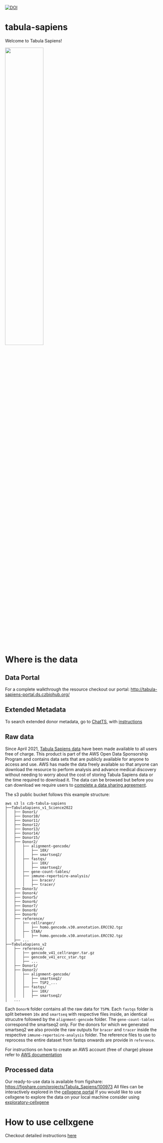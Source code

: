 [![DOI](https://zenodo.org/badge/200055743.svg)](https://zenodo.org/badge/latestdoi/200055743)


# tabula-sapiens

Welcome to Tabula Sapiens!

<img src="https://github.com/czbiohub/tabula-sapiens/blob/master/sapiens_logo.png" width="50%" height="50%">

# Where is the data
## Data Portal
For a complete walkthrough the resource checkout our portal: http://tabula-sapiens-portal.ds.czbiohub.org/

## Extended Metadata
To search extended donor metadata, go to [ChatTS](https://singlecellgpt.com/chatTSP?password=chatTS), with [instructions](paper2/Figure6/ChatTS/README.md)

## Raw data
Since April 2021, [Tabula Sapiens data]("https://aws.amazon.com/marketplace/pp/prodview-3knq6mp7oquu6") have been made available to all users free of charge. This product is part of the AWS Open Data Sponsorship Program and contains data sets that are publicly available for anyone to access and use. AWS has made the data freely available so that anyone can download the resource to perform analysis and advance medical discovery without needing to worry about the cost of storing Tabula Sapiens data or the time required to download it. The data can be browsed but before you can download we require users to [complete a data sharing agreement](https://apps.docusign.com/webforms/us/929255c461f4bb15efc65d776f103035?r=1).

The s3 public bucket follows this example structure:

```
aws s3 ls czb-tabula-sapiens
├──TabulaSapiens_v1_Science2022
│   ├── Donor1/
│   ├── Donor10/
│   ├── Donor11/
│   ├── Donor12/
│   ├── Donor13/
│   ├── Donor14/
│   ├── Donor15/
│   ├── Donor2/
│   │   ├── alignment-gencode/
│   │   │   ├── 10X/
│   │   │   ├── smartseq2/
│   │   ├── fastqs/
│   │   │   ├── 10X/
│   │   │   ├── smartseq2/
│   │   ├── gene-count-tables/
│   │   ├── immune-repertoire-analysis/
│   │   │   ├── bracer/
│   │   │   ├── tracer/
│   ├── Donor3/
│   ├── Donor4/
│   ├── Donor5/
│   ├── Donor6/
│   ├── Donor7/
│   ├── Donor8/
│   ├── Donor9/
│   ├── reference/
│   │   ├── cellranger/
│   │   │   ├── homo.gencode.v30.annotation.ERCC92.tgz
│   │   ├── STAR/
│   │   │   ├── homo.gencode.v30.annotation.ERCC92.tgz
│   ├── ...
├──TabulaSapiens_v2
│   ├── reference/
│   │   ├── gencode_v41_cellranger.tar.gz
│   │   ├── gencode_v41_ercc_star.tgz
│   │   ├── ...
│   ├── Donor1/
│   ├── Donor2/
│   │   ├── alignment-gencode/
│   │   │   ├── smartseq2/
│   │   │   ├── TSP2_...
│   │   ├── fastqs/
│   │   │   ├── 10X/
│   │   │   ├── smartseq2/
│   ...

```

Each `DonorN` folder contains all the raw data for `TSPN`. Each `fastqs` folder is split between `10x` and `smartseq` with respective files inside, an identical strucutre followed by the `alignment-gencode` folder. The `gene-count-tables` correspond the smartseq2 only. For the donors for which we generated smartseq2 we also provide the raw outputs for `bracer` and `tracer` inside the respective `immune-repertoire-analysis` folder. The reference files to use to reprocess the entire dataset from fastqs onwards are provide in `reference`.

For instructions on how to create an AWS account (free of charge) please refer to [AWS documentation](https://aws.amazon.com/premiumsupport/knowledge-center/create-and-activate-aws-account/)


## Processed data
Our ready-to-use data is available from figshare: https://figshare.com/projects/Tabula_Sapiens/100973
All files can be interactively explored in the [cellxgene portal](https://cellxgene.cziscience.com/collections/e5f58829-1a66-40b5-a624-9046778e74f5)
If you would like to use cellxgene to explore the data on your local machine consider using [exploratory-cellxgene](https://github.com/czbiohub/cellxgene)


# How to use cellxgene
Checkout detailed instructions [here](run-cellxgene.md)

